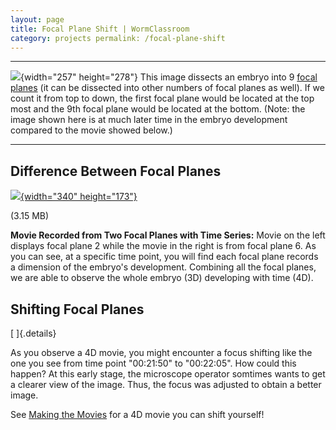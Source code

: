```yaml
---
layout: page
title: Focal Plane Shift | WormClassroom
category: projects permalink: /focal-plane-shift
---
```

  --------------------------------------------------------------- ----------------------------------------------------------------------------------------------------------------------------------------------------------------------------------------------------------------------------------------------------------------------------------------------------------------------------------------------------------------------------------------------------------------------
  ![](files/worm/CountFocalPlane.jpg){width="257" height="278"}   This image dissects an embryo into 9 [focal planes](/focal-planes "Focal Planes") (it can be dissected into other numbers of focal planes as well). If we count it from top to down, the first focal plane would be located at the top most and the 9th focal plane would be located at the bottom. (Note: the image shown here is at much later time in the embryo development compared to the movie showed below.)
  --------------------------------------------------------------- ----------------------------------------------------------------------------------------------------------------------------------------------------------------------------------------------------------------------------------------------------------------------------------------------------------------------------------------------------------------------------------------------------------------------

Difference Between Focal Planes
-------------------------------

[![](files/worm/FocalPlanes.jpg){width="340"
height="173"}](files/worm/FocalPlane.mov "Movie opens in new window")

(3.15 MB)

**Movie Recorded from Two Focal Planes with Time Series:** Movie on the
left displays focal plane 2 while the movie in the right is from focal
plane 6. As you can see, at a specific time point, you will find each
focal plane records a dimension of the embryo's development. Combining
all the focal planes, we are able to observe the whole embryo (3D)
developing with time (4D).

Shifting Focal Planes
---------------------

[ ]{.details}

<div data="files/worm/FocalShift.mov" type="div/quicktime" width="425"
height="450">

</div>

As you observe a 4D movie, you might encounter a focus shifting like the
one you see from time point "00:21:50" to "00:22:05". How could this
happen? At this early stage, the microscope operator somtimes wants to
get a clearer view of the image. Thus, the focus was adjusted to obtain
a better image.

See [Making the Movies](making-movies) for a 4D movie you can shift
yourself!
